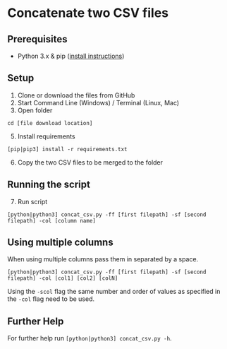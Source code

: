 # Concatenate two CSV files

## Prerequisites

- Python 3.x & pip ([install instructions](https://raturi.in/blog/installing-python3-and-pip3-ubuntu-mac-and-windows/))

## Setup

1) Clone or download the files from GitHub
3) Start Command Line (Windows) / Terminal (Linux, Mac)
4) Open folder 
```
cd [file download location]
``` 
5) Install requirements
```
[pip|pip3] install -r requirements.txt 
```
6) Copy the two CSV files to be merged to the folder

## Running the script

7) Run script
``` 
[python|python3] concat_csv.py -ff [first filepath] -sf [second filepath] -col [column name]
```

## Using multiple columns

When using multiple columns pass them in separated by a space.

``` 
[python|python3] concat_csv.py -ff [first filepath] -sf [second filepath] -col [col1] [col2] [colN]
```

Using the `-scol` flag the same number and order of values as specified in the `-col` flag need to be used.

## Further Help

For further help run `[python|python3] concat_csv.py -h`.
